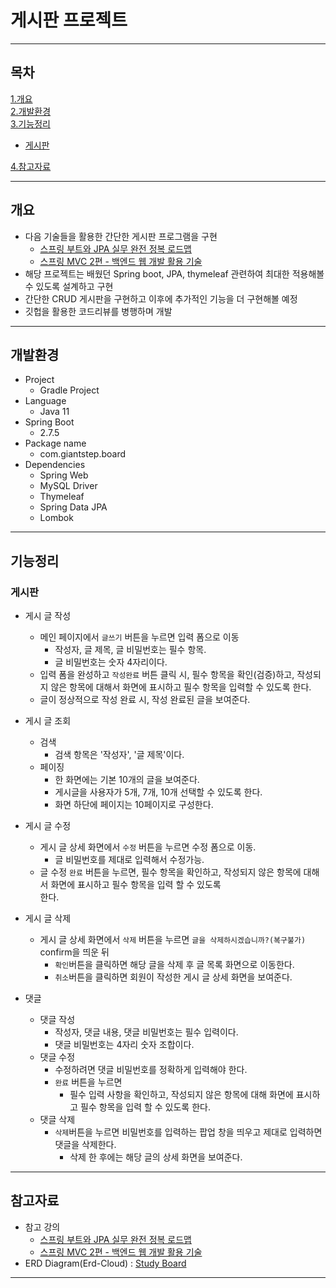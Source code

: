 
# 게시판 프로젝트

---
## 목차
[1.개요](#개요)  
[2.개발환경](#개발환경)  
[3.기능정리](#기능정리)  
 * [게시판](#게시판)  

[4.참고자료](참고자료)

---
## 개요
    
* 다음 기술들을 활용한 간단한 게시판 프로그램을 구현
    * [스프링 부트와 JPA 실무 완전 정복 로드맵](https://www.inflearn.com/roadmaps/149)    
    * [스프링 MVC 2편 - 백엔드 웹 개발 활용 기술](https://www.inflearn.com/course/%EC%8A%A4%ED%94%84%EB%A7%81-mvc-2)
* 해당 프로젝트는 배웠던 Spring boot, JPA, thymeleaf 관련하여 최대한 적용해볼 수 있도록 설계하고 구현
* 간단한 CRUD 게시판을 구현하고 이후에 추가적인 기능을 더 구현해볼 예정
* 깃헙을 활용한 코드리뷰를 병행하며 개발

---
## 개발환경

* Project
  * Gradle Project
* Language
  * Java 11
* Spring Boot
  * 2.7.5
* Package name
  * com.giantstep.board
* Dependencies
  * Spring Web
  * MySQL Driver
  * Thymeleaf
  * Spring Data JPA
  * Lombok

---
## 기능정리

### 게시판
* 게시 글 작성
  * 메인 페이지에서 `글쓰기` 버튼을 누르면 입력 폼으로 이동
    * 작성자, 글 제목, 글 비밀번호는 필수 항목.
    * 글 비밀번호는 숫자 4자리이다.
  * 입력 폼을 완성하고 `작성완료` 버튼 클릭 시, 필수 항목을 확인(검증)하고, 
    작성되지 않은 항목에 대해서 화면에 표시하고 필수 항목을 입력할 수 있도록 한다.
  * 글이 정상적으로 작성 완료 시, 작성 완료된 글을 보여준다.  
     

* 게시 글 조회
  * 검색
    * 검색 항목은 '작성자', '글 제목'이다.
  * 페이징
    * 한 화면에는 기본 10개의 글을 보여준다.
    * 게시글을 사용자가 5개, 7개, 10개 선택할 수 있도록 한다.
    * 화면 하단에 페이지는 10페이지로 구성한다.
  

* 게시 글 수정
  * 게시 글 상세 화면에서 `수정` 버튼을 누르면 수정 폼으로 이동.
    * 글 비밀번호를 제대로 입력해서 수정가능.
  * 글 수정 `완료` 버튼을 누르면, 필수 항목을 확인하고, 작성되지 않은 항목에 대해서 화면에
    표시하고 필수 항목을 입력 할 수 있도록      
    한다.  
  

* 게시 글 삭제
  * 게시 글 상세 화면에서 `삭제` 버튼을 누르면 `글을 삭제하시겠습니까?(복구불가)` confirm을 띄운 뒤
    * `확인`버튼을 클릭하면 해당 글을 삭제 후 글 목록 화면으로 이동한다.
    * `취소`버튼을 클릭하면 회원이 작성한 게시 글 상세 화면을 보여준다.
  

* 댓글
  * 댓글 작성
    * 작성자, 댓글 내용, 댓글 비밀번호는 필수 입력이다.
    * 댓글 비밀번호는 4자리 숫자 조합이다.
  * 댓글 수정
    * 수정하려면 댓글 비밀번호를 정확하게 입력해야 한다.
    * `완료` 버튼을 누르면
      * 필수 입력 사항을 확인하고, 작성되지 않은 항목에 대해 화면에 표시하고 필수 항목을 입력 할 수 있도록 한다.
  * 댓글 삭제
    * `삭제`버튼을 누르면 비밀번호를 입력하는 팝업 창을 띄우고 제대로 입력하면 댓글을 삭제한다.
      * 삭제 한 후에는 해당 글의 상세 화면을 보여준다.
---
## 참고자료
* 참고 강의
  * [스프링 부트와 JPA 실무 완전 정복 로드맵](https://www.inflearn.com/roadmaps/149)
  * [스프링 MVC 2편 - 백엔드 웹 개발 활용 기술](https://www.inflearn.com/course/%EC%8A%A4%ED%94%84%EB%A7%81-mvc-2)
* ERD Diagram(Erd-Cloud) : [Study Board](https://www.erdcloud.com/d/YmStdwMBPuwhydRDb)
---

